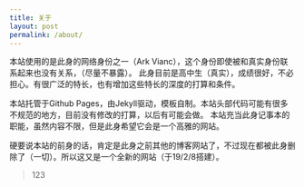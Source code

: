 ```yaml
---
title: 关于
layout: post
permalink: /about/
---
```


本站使用的是此身的网络身份之一（Ark Vianc），这个身份即使被和真实身份联系起来也没有关系，（尽量不暴露）。
此身目前是高中生（真实），成绩很好，不必担心。有很广泛的特长，也有增加这些特长的深度的打算和条件。

本站托管于Github Pages，由Jekyll驱动，模板自制。本站头部代码可能有很多不规范的地方，目前没有修改的打算，以后有可能会做。
本站充当此身记事本的职能，虽然内容不限，但是此身希望它会是一个高雅的网站。

硬要说本站的前身的话，肯定是此身之前其他的博客网站了，不过现在都被此身删除了（一切）。所以这又是一个全新的网站（于19/2/8搭建）。

> 123
